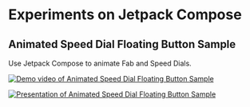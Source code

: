 # Experiments on Jetpack Compose

## Animated Speed Dial Floating Button Sample

Use Jetpack Compose to animate Fab and Speed Dials.

[![Demo video of Animated Speed Dial Floating Button Sample](https://img.youtube.com/vi/Nr0i9wTj6Ic/0.jpg)](https://www.youtube.com/watch?v=Nr0i9wTj6Ic)

[![Presentation of Animated Speed Dial Floating Button Sample](https://document-sync-4-prod.api.pitch.com/preview-image/66ac8a5f-e2e0-4006-b6aa-16d3fa44b359)](https://app.pitch.com/app/embed/66ac8a5f-e2e0-4006-b6aa-16d3fa44b359)
